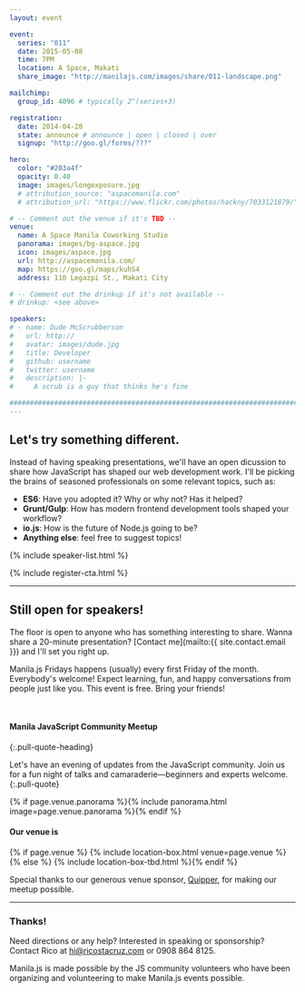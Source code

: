```yaml
---
layout: event

event:
  series: "011"
  date: 2015-05-08
  time: 7PM
  location: A Space, Makati
  share_image: "http://manilajs.com/images/share/011-landscape.png"

mailchimp:
  group_id: 4096 # typically 2^(series+3)

registration:
  date: 2014-04-28
  state: announce # announce | open | closed | over
  signup: "http://goo.gl/forms/???"

hero:
  color: "#203a4f"
  opacity: 0.40
  image: images/longexposure.jpg
  # attribution_source: "aspacemanila.com"
  # attribution_url: "https://www.flickr.com/photos/hackny/7033121879/"

# -- Comment out the venue if it's TBD --
venue:
  name: A Space Manila Coworking Studio
  panorama: images/bg-aspace.jpg
  icon: images/aspace.jpg
  url: http://aspacemanila.com/
  map: https://goo.gl/maps/kuhS4
  address: 110 Legazpi St., Makati City

# -- Comment out the drinkup if it's not available --
# drinkup: <see above>

speakers:
# - name: Dude McScrubberson
#   url: http://
#   avatar: images/dude.jpg
#   title: Developer
#   github: username
#   twitter: username
#   description: |-
#     A scrub is a guy that thinks he's fine

##############################################################################
---
```


## Let's try something different.
Instead of having speaking presentations, we'll have an open dicussion to share how JavaScript has shaped our web development work. I'll be picking the brains of seasoned professionals on some relevant topics, such as:

* __ES6__: Have you adopted it? Why or why not? Has it helped?
* __Grunt/Gulp__: How has modern frontend development tools shaped your workflow?
* __io.js__: How is the future of Node.js going to be?
* __Anything else__: feel free to suggest topics!

{% include speaker-list.html %}

<!-- Call to action -->
{% include register-cta.html %}

* * * *

## Still open for speakers!
The floor is open to anyone who has something interesting to share.
Wanna share a 20-minute presentation? [Contact me](mailto:{{ site.contact.email }}) and I'll set you right up.

Manila.js Fridays happens (usually) every first Friday of the month.
Everybody's welcome!  Expect learning, fun, and happy conversations from people
just like you.  This event is free. Bring your friends!

<br>

#### Manila JavaScript Community Meetup
{:.pull-quote-heading}

Let's have an evening of updates from the JavaScript community. Join us for a
fun night of talks and camaraderie—beginners and experts welcome.
{:.pull-quote}

<!-- Big venue image -->
{% if page.venue.panorama %}{% include panorama.html image=page.venue.panorama %}{% endif %}

#### Our venue is

{% if page.venue %}
{% include location-box.html venue=page.venue %}{% else %}
{% include location-box-tbd.html %}{% endif %}

Special thanks to our generous venue sponsor, [Quipper](http://quipper.com),
for making our meetup possible.

* * * *

### Thanks!

Need directions or any help? Interested in speaking or sponsorship? Contact
Rico at [hi@ricostacruz.com](mailto:hi@ricostacruz.com) or 0908 864 8125.

Manila.js is made possible by the JS community volunteers who have been
organizing and volunteering to make Manila.js events possible. 
